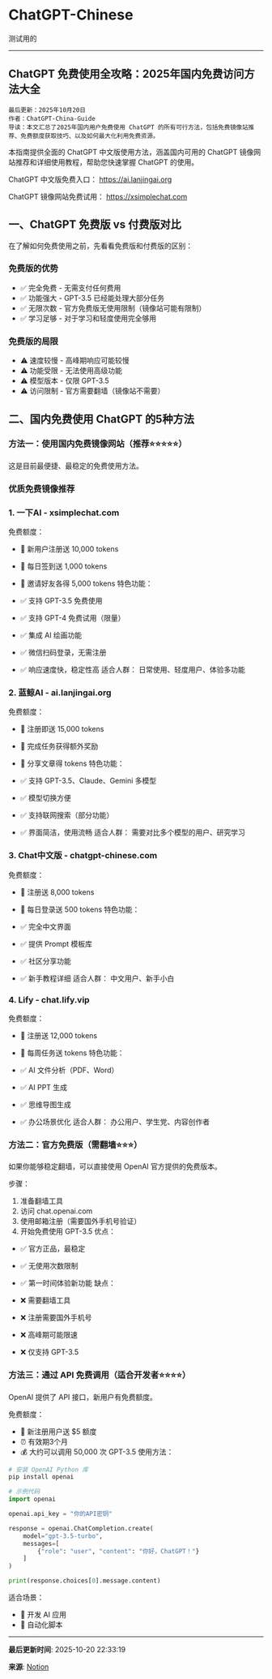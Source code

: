 # ChatGPT-Chinese

测试用的

---

## ChatGPT 免费使用全攻略：2025年国内免费访问方法大全

```plain text
最后更新：2025年10月20日
作者：ChatGPT-China-Guide
导读：本文汇总了2025年国内用户免费使用 ChatGPT 的所有可行方法，包括免费镜像站推荐、免费额度获取技巧、以及如何最大化利用免费资源。

```

本指南提供全面的 ChatGPT 中文版使用方法，涵盖国内可用的 ChatGPT 镜像网站推荐和详细使用教程，帮助您快速掌握 ChatGPT 的使用。

ChatGPT 中文版免费入口： https://ai.lanjingai.org

ChatGPT 镜像网站免费试用： https://xsimplechat.com

## 一、ChatGPT 免费版 vs 付费版对比

在了解如何免费使用之前，先看看免费版和付费版的区别：

### 免费版的优势

- ✅ 完全免费 - 无需支付任何费用
- ✅ 功能强大 - GPT-3.5 已经能处理大部分任务
- ✅ 无限次数 - 官方免费版无使用限制（镜像站可能有限制）
- ✅ 学习足够 - 对于学习和轻度使用完全够用
### 免费版的局限

- ⚠️ 速度较慢 - 高峰期响应可能较慢
- ⚠️ 功能受限 - 无法使用高级功能
- ⚠️ 模型版本 - 仅限 GPT-3.5
- ⚠️ 访问限制 - 官方需要翻墙（镜像站不需要）
## 二、国内免费使用 ChatGPT 的5种方法

### 方法一：使用国内免费镜像网站（推荐⭐⭐⭐⭐⭐）

这是目前最便捷、最稳定的免费使用方法。

### 优质免费镜像推荐

### 1. 一下AI - xsimplechat.com

免费额度：

- 🎁 新用户注册送 10,000 tokens
- 🎁 每日签到送 1,000 tokens
- 🎁 邀请好友各得 5,000 tokens
特色功能：

- ✅ 支持 GPT-3.5 免费使用
- ✅ 支持 GPT-4 免费试用（限量）
- ✅ 集成 AI 绘画功能
- ✅ 微信扫码登录，无需注册
- ✅ 响应速度快，稳定性高
适合人群： 日常使用、轻度用户、体验多功能

### 2. 蓝鲸AI - ai.lanjingai.org

免费额度：

- 🎁 注册即送 15,000 tokens
- 🎁 完成任务获得额外奖励
- 🎁 分享文章得 tokens
特色功能：

- ✅ 支持 GPT-3.5、Claude、Gemini 多模型
- ✅ 模型切换方便
- ✅ 支持联网搜索（部分功能）
- ✅ 界面简洁，使用流畅
适合人群： 需要对比多个模型的用户、研究学习

### 3. Chat中文版 - chatgpt-chinese.com

免费额度：

- 🎁 注册送 8,000 tokens
- 🎁 每日登录送 500 tokens
特色功能：

- ✅ 完全中文界面
- ✅ 提供 Prompt 模板库
- ✅ 社区分享功能
- ✅ 新手教程详细
适合人群： 中文用户、新手小白

### 4. Lify - chat.lify.vip

免费额度：

- 🎁 注册送 12,000 tokens
- 🎁 每周任务送 tokens
特色功能：

- ✅ AI 文件分析（PDF、Word）
- ✅ AI PPT 生成
- ✅ 思维导图生成
- ✅ 办公场景优化
适合人群： 办公用户、学生党、内容创作者

### 方法二：官方免费版（需翻墙⭐⭐⭐）

如果你能够稳定翻墙，可以直接使用 OpenAI 官方提供的免费版本。

步骤：

1. 准备翻墙工具
1. 访问 chat.openai.com
1. 使用邮箱注册（需要国外手机号验证）
1. 开始免费使用 GPT-3.5
优点：

- ✅ 官方正品，最稳定
- ✅ 无使用次数限制
- ✅ 第一时间体验新功能
缺点：

- ❌ 需要翻墙工具
- ❌ 注册需要国外手机号
- ❌ 高峰期可能限速
- ❌ 仅支持 GPT-3.5
### 方法三：通过 API 免费调用（适合开发者⭐⭐⭐⭐）

OpenAI 提供了 API 接口，新用户有免费额度。

免费额度：

- 🎁 新注册用户送 $5 额度
- ⏰ 有效期3个月
- 💰 大约可以调用 50,000 次 GPT-3.5
使用方法：

```python
# 安装 OpenAI Python 库
pip install openai

# 示例代码
import openai

openai.api_key = "你的API密钥"

response = openai.ChatCompletion.create(
    model="gpt-3.5-turbo",
    messages=[
        {"role": "user", "content": "你好，ChatGPT！"}
    ]
)

print(response.choices[0].message.content)

```

适合场景：

- 🔧 开发 AI 应用
- 🤖 自动化脚本

---

<!-- LAST_UPDATE: 2025-10-20 22:33:19 -->
**最后更新时间**: 2025-10-20 22:33:19

**来源**: [Notion](https://www.notion.so/ChatGPT-Chinese-2920230047c7804792c8c4a6014f7b73)